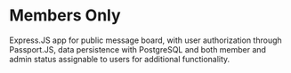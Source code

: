 # Members Only

Express.JS app for public message board, with user authorization through Passport.JS, data persistence with PostgreSQL and both member and admin status assignable to users for additional functionality.
